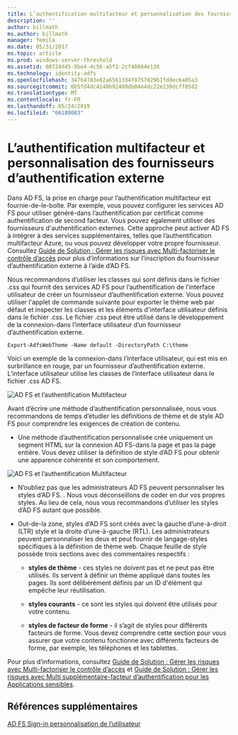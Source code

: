 ```yaml
---
title: L’authentification multifacteur et personnalisation des fournisseurs d’authentification externe
description: ''
author: billmath
ms.author: billmath
manager: femila
ms.date: 05/31/2017
ms.topic: article
ms.prod: windows-server-threshold
ms.assetid: 08724d45-9be4-4c56-a5f1-2cf40864e136
ms.technology: identity-adfs
ms.openlocfilehash: 347b4783e82a6561334f8757029b1fddec6a85a3
ms.sourcegitcommit: 0b5fd4dc4148b92480db04e4dc22e139dcff8582
ms.translationtype: MT
ms.contentlocale: fr-FR
ms.lasthandoff: 05/24/2019
ms.locfileid: "66189083"
---
```

# <a name="multi-factor-authentication-and-external-authentication-providers-customization"></a>L’authentification multifacteur et personnalisation des fournisseurs d’authentification externe 



Dans AD FS, la prise en charge pour l’authentification multifacteur est fournie\-de\-le\-boîte. Par exemple, vous pouvez configurer les services AD FS pour utiliser généré\-dans l’authentification par certificat comme authentification de second facteur. Vous pouvez également utiliser des fournisseurs d'authentification externes. Cette approche peut activer AD FS à intégrer à des services supplémentaires, telles que l’authentification multifacteur Azure, ou vous pouvez développer votre propre fournisseur. Consultez [Guide de Solution : Gérer les risques avec Multi\-factoriser le contrôle d’accès](https://technet.microsoft.com/library/dn280937.aspx) pour plus d’informations sur l’inscription du fournisseur d’authentification externe à l’aide d’AD FS.  
  
Nous recommandons d’utiliser les classes qui sont définis dans le fichier .css qui fournit des services AD FS pour l’authentification de l’interface utilisateur de créer un fournisseur d’authentification externe. Vous pouvez utiliser l'applet de commande suivante pour exporter le thème web par défaut et inspecter les classes et les éléments d'interface utilisateur définis dans le fichier .css. Le fichier .css peut être utilisé dans le développement de la connexion\-dans l’interface utilisateur d’un fournisseur d’authentification externe.  
  

    Export-AdfsWebTheme -Name default -DirectoryPath C:\theme  
 
  
Voici un exemple de la connexion\-dans l’interface utilisateur, qui est mis en surbrillance en rouge, par un fournisseur d’authentification externe. L’interface utilisateur utilise les classes de l’interface utilisateur dans le fichier .css AD FS.  
  
![AD FS et l’authentification Multifacteur](media/AD-FS-user-sign-in-customization/ADFS_Blue_Custom8.png)  
  
Avant d’écrire une méthode d’authentification personnalisée, nous vous recommandons de temps d’étudier les définitions de thème et de style AD FS pour comprendre les exigences de création de contenu.  
  
-   Une méthode d’authentification personnalisée crée uniquement un segment HTML sur la connexion AD FS\-dans la page et pas la page entière. Vous devez utiliser la définition de style d’AD FS pour obtenir une apparence cohérente et son comportement.  
  
![AD FS et l’authentification Multifacteur](media/AD-FS-user-sign-in-customization/ADFS_Blue_Custom9.png)  
  
-   N’oubliez pas que les administrateurs AD FS peuvent personnaliser les styles d’AD FS. . Nous vous déconseillons de coder en dur vos propres styles. Au lieu de cela, nous vous recommandons d’utiliser les styles d’AD FS autant que possible.  
  
-   Out\-de\-la zone, styles d’AD FS sont créés avec la gauche d’une\-à\-droit \(LTR\) style et la droite d’une\-à\-gauche \(RTL\). Les administrateurs peuvent personnaliser les deux et peut fournir de langage\-styles spécifiques à la définition de thème web. Chaque feuille de style possède trois sections avec des commentaires respectifs :  
  
    -   **styles de thème** \- ces styles ne doivent pas et ne peut pas être utilisés. Ils servent à définir un thème appliqué dans toutes les pages. Ils sont délibérément définis par un ID d'élément qui empêche leur réutilisation.  
  
    -   **styles courants** \- ce sont les styles qui doivent être utilisés pour votre contenu.  
  
    -   **styles de facteur de forme** \- il s’agit de styles pour différents facteurs de forme. Vous devez comprendre cette section pour vous assurer que votre contenu fonctionne avec différents facteurs de forme, par exemple, les téléphones et les tablettes.  
  
Pour plus d’informations, consultez [Guide de Solution : Gérer les risques avec Multi\-factoriser le contrôle d’accès](https://technet.microsoft.com/library/dn280937.aspx) et [Guide de Solution : Gérer les risques avec Multi supplémentaire\-facteur d’authentification pour les Applications sensibles](https://tnstage.redmond.corp.microsoft.com/library/dn280949.aspx).  

## <a name="additional-references"></a>Références supplémentaires 
[AD FS Sign-in personnalisation de l’utilisateur](AD-FS-user-sign-in-customization.md) 
